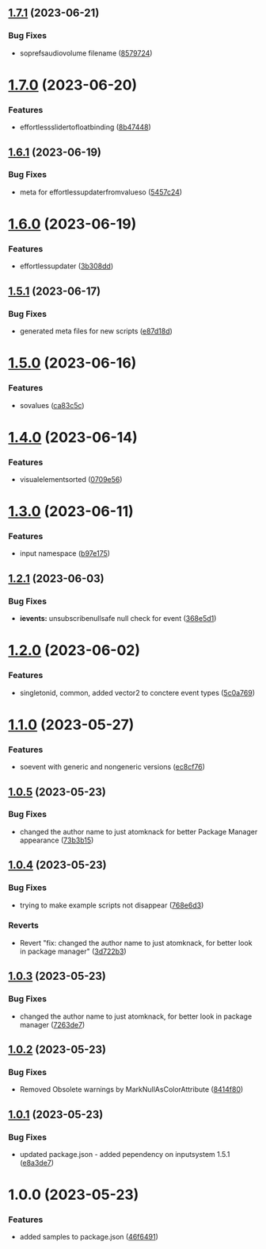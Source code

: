 ## [1.7.1](https://github.com/atomknack/UKnackBasis/compare/v1.7.0...v1.7.1) (2023-06-21)


### Bug Fixes

* soprefsaudiovolume filename ([8579724](https://github.com/atomknack/UKnackBasis/commit/8579724394e71adeaf070eb15888050da35bf15c))

# [1.7.0](https://github.com/atomknack/UKnackBasis/compare/v1.6.1...v1.7.0) (2023-06-20)


### Features

* effortlessslidertofloatbinding ([8b47448](https://github.com/atomknack/UKnackBasis/commit/8b47448d2e2bad774e6e5a49d5342d23a87449a3))

## [1.6.1](https://github.com/atomknack/UKnackBasis/compare/v1.6.0...v1.6.1) (2023-06-19)


### Bug Fixes

* meta for effortlessupdaterfromvalueso ([5457c24](https://github.com/atomknack/UKnackBasis/commit/5457c241bb1f4f4b69949758bd04c75d9167253c))

# [1.6.0](https://github.com/atomknack/UKnackBasis/compare/v1.5.1...v1.6.0) (2023-06-19)


### Features

* effortlessupdater ([3b308dd](https://github.com/atomknack/UKnackBasis/commit/3b308dd03918c5b526de7123133898d9fdc77526))

## [1.5.1](https://github.com/atomknack/UKnackBasis/compare/v1.5.0...v1.5.1) (2023-06-17)


### Bug Fixes

* generated meta files for new scripts ([e87d18d](https://github.com/atomknack/UKnackBasis/commit/e87d18d057e74bb6696b4643c787b12d7168058e))

# [1.5.0](https://github.com/atomknack/UKnackBasis/compare/v1.4.0...v1.5.0) (2023-06-16)


### Features

* sovalues ([ca83c5c](https://github.com/atomknack/UKnackBasis/commit/ca83c5c1d1992df1a486b979bcea14209668427d))

# [1.4.0](https://github.com/atomknack/UKnackBasis/compare/v1.3.0...v1.4.0) (2023-06-14)


### Features

* visualelementsorted ([0709e56](https://github.com/atomknack/UKnackBasis/commit/0709e56245afff2cf914510f360d57c364c34bac))

# [1.3.0](https://github.com/atomknack/UKnackBasis/compare/v1.2.1...v1.3.0) (2023-06-11)


### Features

* input namespace ([b97e175](https://github.com/atomknack/UKnackBasis/commit/b97e175875da5fb633839ae0969008a97efd5d73))

## [1.2.1](https://github.com/atomknack/UKnackBasis/compare/v1.2.0...v1.2.1) (2023-06-03)


### Bug Fixes

* **ievents:** unsubscribenullsafe null check for event ([368e5d1](https://github.com/atomknack/UKnackBasis/commit/368e5d17f2a6570ef330f3e2253a4f03f268b2a3))

# [1.2.0](https://github.com/atomknack/UKnackBasis/compare/v1.1.0...v1.2.0) (2023-06-02)


### Features

* singletonid, common, added vector2 to conctere event types ([5c0a769](https://github.com/atomknack/UKnackBasis/commit/5c0a769351d76123bdb0821ad48f7ddfda3fb80b))

# [1.1.0](https://github.com/atomknack/UKnackBasis/compare/v1.0.5...v1.1.0) (2023-05-27)


### Features

* soevent with generic and nongeneric versions ([ec8cf76](https://github.com/atomknack/UKnackBasis/commit/ec8cf765fb1860da93718f40a1f5ecce5a2b0e93))

## [1.0.5](https://github.com/atomknack/UKnackBasis/compare/v1.0.4...v1.0.5) (2023-05-23)


### Bug Fixes

* changed the author name to just atomknack for better Package Manager appearance ([73b3b15](https://github.com/atomknack/UKnackBasis/commit/73b3b15c170a557882e3ad5dc1e7559d220fbac7))

## [1.0.4](https://github.com/atomknack/UKnackBasis/compare/v1.0.3...v1.0.4) (2023-05-23)


### Bug Fixes

* trying to make example scripts not disappear ([768e6d3](https://github.com/atomknack/UKnackBasis/commit/768e6d3b3f0b799f2d200e3b4151ceb5b5220cfb))


### Reverts

* Revert "fix: changed the author name to just atomknack, for better look in package manager" ([3d722b3](https://github.com/atomknack/UKnackBasis/commit/3d722b346dfec4e84dc45dd84552c14af051009b))

## [1.0.3](https://github.com/atomknack/UKnackBasis/compare/v1.0.2...v1.0.3) (2023-05-23)


### Bug Fixes

* changed the author name to just atomknack, for better look in package manager ([7263de7](https://github.com/atomknack/UKnackBasis/commit/7263de70943efc799a43b1d1477e62b28bfa1d6c))

## [1.0.2](https://github.com/atomknack/UKnackBasis/compare/v1.0.1...v1.0.2) (2023-05-23)


### Bug Fixes

* Removed Obsolete warnings by MarkNullAsColorAttribute ([8414f80](https://github.com/atomknack/UKnackBasis/commit/8414f8018e8839f01b20117e62c05d8e19644d77))

## [1.0.1](https://github.com/atomknack/UKnackBasis/compare/v1.0.0...v1.0.1) (2023-05-23)


### Bug Fixes

* updated package.json - added pependency on inputsystem 1.5.1 ([e8a3de7](https://github.com/atomknack/UKnackBasis/commit/e8a3de758af0e10c9b8fa2881b733443289c490c))

# 1.0.0 (2023-05-23)


### Features

* added samples to package.json ([46f6491](https://github.com/atomknack/UKnackBasis/commit/46f64917e95948c740bd70d3c1ab72f3423d08c5))
